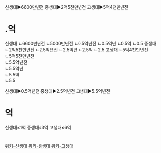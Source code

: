 


신생대▶6600만년전
중생대▶2억5천만년전
고생대▶5억4천만년전  
# .억
신생대
ㄴ6600만년전
ㄴ5000만년전
ㄴ0.5억년전
ㄴ0.5억년
ㄴ0.5억
ㄴ0.5
중생대
ㄴ2억5천만년전
ㄴ2.5억년전
ㄴ2.5억년
ㄴ2.5억
ㄴ2.5
고생대
ㄴ5억4천만년전  
ㄴ5억5천만년전  
ㄴ5.5억년전  
ㄴ5.5억년  
ㄴ5.5억  
ㄴ5.5  

신생대▶0.5억년전
중생대▶2.5억년전
고생대▶5.5억년전

# 억
신생대≤1억
중생대≤3억
고생대≤6억

#
[위키-신생대](https://ko.wikipedia.org/wiki/%EC%8B%A0%EC%83%9D%EB%8C%80)
[위키-중생대](https://ko.wikipedia.org/wiki/%EC%A4%91%EC%83%9D%EB%8C%80﻿)
[위키-고생대](https://ko.wikipedia.org/wiki/%EA%B3%A0%EC%83%9D%EB%8C%80)




